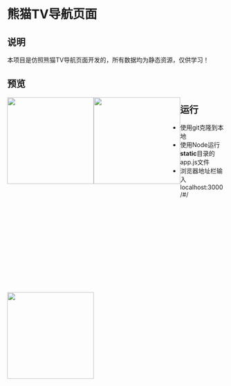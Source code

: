 # 熊猫TV导航页面

## 说明

本项目是仿照熊猫TV导航页面开发的，所有数据均为静态资源，仅供学习！  


## 预览
<div style="height:450px;float:left;"><img src="http://i.imgur.com/gFjVjcD.png![](http://i.imgur.com/8j3OTBD.png)" style="width:200px; " /></div>
<div style="height:450px;float:left;"><img src="http://i.imgur.com/8j3OTBD.png![](http://i.imgur.com/pgHAcCN.png)"  style="width:200px;" /></div>
<div style="height:450px;float:left;"><img src="http://i.imgur.com/pgHAcCN.png!"  style="width:200px;" /></div>


## 运行 ##


- 使用git克隆到本地  
- 使用Node运行**static**目录的app.js文件
- 浏览器地址栏输入localhost:3000/#/
